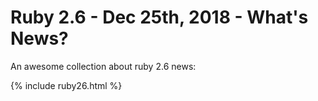 # Ruby 2.6 - Dec 25th, 2018 - What's News?

An awesome collection about ruby 2.6 news:


{% include ruby26.html %}
